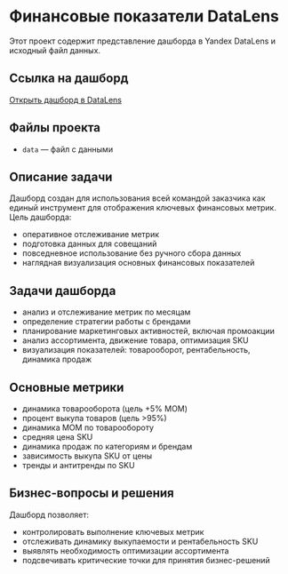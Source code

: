 # Финансовые показатели DataLens

Этот проект содержит представление дашборда в Yandex DataLens и исходный файл данных.

## Ссылка на дашборд
[Открыть дашборд в DataLens](https://datalens.yandex.cloud/qly7jf2qjspab?state=f683fea72265)

## Файлы проекта
- `data` — файл с данными

## Описание задачи

Дашборд создан для использования всей командой заказчика как единый инструмент для отображения ключевых финансовых метрик.  
Цель дашборда:  
 * оперативное отслеживание метрик  
 * подготовка данных для совещаний  
 * повседневное использование без ручного сбора данных 
 * наглядная визуализация основных финансовых показателей

## Задачи дашборда

 * анализ и отслеживание метрик по месяцам
 * определение стратегии работы с брендами
 * планирование маркетинговых активностей, включая промоакции
 * анализ ассортимента, движение товара, оптимизация SKU
 * визуализация показателей: товарооборот, рентабельность, динамика продаж

## Основные метрики

 * динамика товарооборота (цель +5% MOM)
 * процент выкупа товаров (цель >95%)
 * динамика MOM по товарообороту
 * средняя цена SKU
 * динамика продаж по категориям и брендам
 * зависимость выкупа SKU от цены
 * тренды и антитренды по SKU

## Бизнес-вопросы и решения

Дашборд позволяет:  
 * контролировать выполнение ключевых метрик
 * отслеживать динамику выкупаемости и рентабельность SKU
 * выявлять необходимость оптимизации ассортимента
 * подсвечивать критические точки для принятия бизнес-решений
